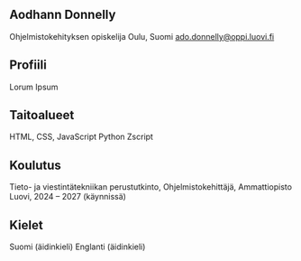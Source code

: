 ## Aodhann Donnelly

Ohjelmistokehityksen opiskelija
Oulu, Suomi
ado.donnelly@oppi.luovi.fi
## Profiili
Lorum Ipsum
## Taitoalueet
HTML, CSS, JavaScript
Python
Zscript
## Koulutus
Tieto- ja viestintätekniikan perustutkinto, Ohjelmistokehittäjä, Ammattiopisto Luovi, 2024 – 2027 (käynnissä)
## Kielet
Suomi (äidinkieli)
Englanti (äidinkieli)


